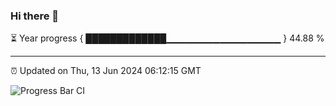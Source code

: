 ### Hi there 👋

⏳ Year progress { █████████████▁▁▁▁▁▁▁▁▁▁▁▁▁▁▁▁▁ } 44.88 %

---

⏰ Updated on Thu, 13 Jun 2024 06:12:15 GMT

![Progress Bar CI](https://github.com/Shyam-Makwana/GitHub-Actions-Demo/workflows/Progress%20Bar%20CI/badge.svg)
